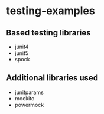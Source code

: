 # testing-examples
## Based testing libraries
* junit4
* junit5
* spock
 
## Additional libraries used
* junitparams
* mockito
* powermock

 
